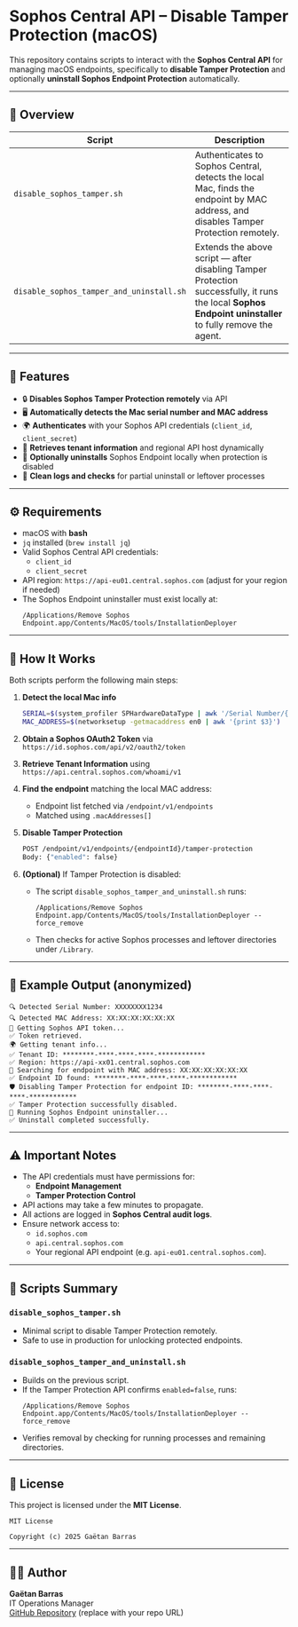# Sophos Central API – Disable Tamper Protection (macOS)

This repository contains scripts to interact with the **Sophos Central API** for managing macOS endpoints, specifically to **disable Tamper Protection** and optionally **uninstall Sophos Endpoint Protection** automatically.

---

## 🚀 Overview

| Script | Description |
|--------|--------------|
| `disable_sophos_tamper.sh` | Authenticates to Sophos Central, detects the local Mac, finds the endpoint by MAC address, and disables Tamper Protection remotely. |
| `disable_sophos_tamper_and_uninstall.sh` | Extends the above script — after disabling Tamper Protection successfully, it runs the local **Sophos Endpoint uninstaller** to fully remove the agent. |

---

## 🧩 Features

- 🔒 **Disables Sophos Tamper Protection remotely** via API  
- 🖥️ **Automatically detects the Mac serial number and MAC address**
- 🌍 **Authenticates** with your Sophos API credentials (`client_id`, `client_secret`)
- 🧠 **Retrieves tenant information** and regional API host dynamically
- 🧹 **Optionally uninstalls** Sophos Endpoint locally when protection is disabled
- 📜 **Clean logs and checks** for partial uninstall or leftover processes

---

## ⚙️ Requirements

- macOS with **bash**
- `jq` installed (`brew install jq`)
- Valid Sophos Central API credentials:
  - `client_id`
  - `client_secret`
- API region: `https://api-eu01.central.sophos.com` (adjust for your region if needed)
- The Sophos Endpoint uninstaller must exist locally at:
  ```
  /Applications/Remove Sophos Endpoint.app/Contents/MacOS/tools/InstallationDeployer
  ```

---

## 🧠 How It Works

Both scripts perform the following main steps:

1. **Detect the local Mac info**
   ```bash
   SERIAL=$(system_profiler SPHardwareDataType | awk '/Serial Number/{print $4}')
   MAC_ADDRESS=$(networksetup -getmacaddress en0 | awk '{print $3}')
   ```

2. **Obtain a Sophos OAuth2 Token**
   via `https://id.sophos.com/api/v2/oauth2/token`

3. **Retrieve Tenant Information**
   using `https://api.central.sophos.com/whoami/v1`

4. **Find the endpoint** matching the local MAC address:
   - Endpoint list fetched via `/endpoint/v1/endpoints`
   - Matched using `.macAddresses[]`

5. **Disable Tamper Protection**
   ```bash
   POST /endpoint/v1/endpoints/{endpointId}/tamper-protection
   Body: {"enabled": false}
   ```

6. **(Optional)** If Tamper Protection is disabled:
   - The script `disable_sophos_tamper_and_uninstall.sh` runs:
     ```
     /Applications/Remove Sophos Endpoint.app/Contents/MacOS/tools/InstallationDeployer --force_remove
     ```
   - Then checks for active Sophos processes and leftover directories under `/Library`.

---

## 📜 Example Output (anonymized)

```
🔍 Detected Serial Number: XXXXXXXX1234
🔍 Detected MAC Address: XX:XX:XX:XX:XX:XX
🔐 Getting Sophos API token...
✅ Token retrieved.
🌍 Getting tenant info...
✅ Tenant ID: ********-****-****-****-************
✅ Region: https://api-xx01.central.sophos.com
🔎 Searching for endpoint with MAC address: XX:XX:XX:XX:XX:XX
✅ Endpoint ID found: ********-****-****-****-************
🛡️ Disabling Tamper Protection for endpoint ID: ********-****-****-****-************
✅ Tamper Protection successfully disabled.
🧹 Running Sophos Endpoint uninstaller...
✅ Uninstall completed successfully.
```

---

## ⚠️ Important Notes

- The API credentials must have permissions for:
  - **Endpoint Management**
  - **Tamper Protection Control**
- API actions may take a few minutes to propagate.
- All actions are logged in **Sophos Central audit logs**.
- Ensure network access to:
  - `id.sophos.com`
  - `api.central.sophos.com`
  - Your regional API endpoint (e.g. `api-eu01.central.sophos.com`).

---

## 🧰 Scripts Summary

### `disable_sophos_tamper.sh`
- Minimal script to disable Tamper Protection remotely.
- Safe to use in production for unlocking protected endpoints.

### `disable_sophos_tamper_and_uninstall.sh`
- Builds on the previous script.
- If the Tamper Protection API confirms `enabled=false`, runs:
  ```
  /Applications/Remove Sophos Endpoint.app/Contents/MacOS/tools/InstallationDeployer --force_remove
  ```
- Verifies removal by checking for running processes and remaining directories.

---

## 🧾 License

This project is licensed under the **MIT License**.

```
MIT License

Copyright (c) 2025 Gaëtan Barras

```

---

## 👨‍💻 Author

**Gaëtan Barras**  
IT Operations Manager  
[GitHub Repository](https://github.com/) (replace with your repo URL)

